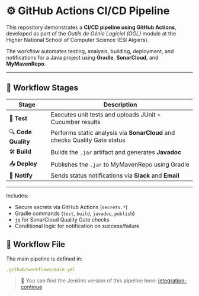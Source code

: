 # ⚙️ GitHub Actions CI/CD Pipeline

This repository demonstrates a **CI/CD pipeline using GitHub Actions**, developed as part of the *Outils de Génie Logiciel (OGL)* module at the Higher National School of Computer Science (ESI Algiers).

The workflow automates testing, analysis, building, deployment, and notifications for a Java project using **Gradle**, **SonarCloud**, and **MyMavenRepo**.

---

## 🔁 Workflow Stages

| Stage               | Description                                                                 |
|---------------------|-----------------------------------------------------------------------------|
| 🧪 **Test**          | Executes unit tests and uploads JUnit + Cucumber results                    |
| 🔍 **Code Quality**  | Performs static analysis via **SonarCloud** and checks Quality Gate status |
| 🛠️ **Build**         | Builds the `.jar` artifact and generates **Javadoc**                       |
| 📤 **Deploy**        | Publishes the `.jar` to MyMavenRepo using Gradle                           |
| 📢 **Notify**        | Sends status notifications via **Slack** and **Email**                     |

---
Includes:

* Secure secrets via GitHub Actions (`secrets.*`)
* Gradle commands (`test`, `build`, `javadoc`, `publish`)
* `jq` for SonarCloud Quality Gate checks
* Conditional logic for notification on success/failure

## 📄 Workflow File

The main pipeline is defined in:  
```yaml
.github/workflows/main.yml
```


> 📂 You can find the Jenkins version of this pipeline here: [integration-continue](https://github.com/inessBenguiar/integration-continue)
